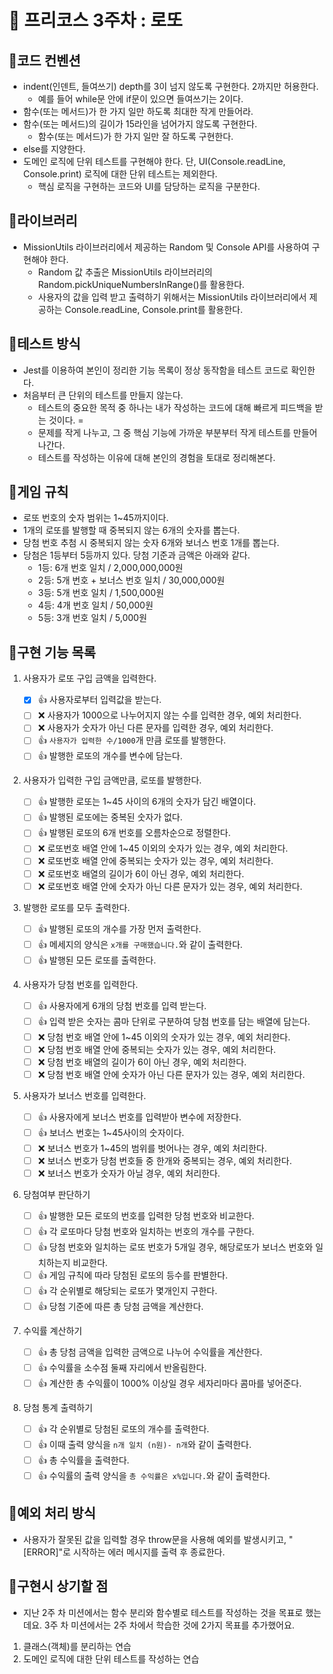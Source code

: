 # 🚀 프리코스 3주차 : 로또

## 📌코드 컨벤션

- indent(인덴트, 들여쓰기) depth를 3이 넘지 않도록 구현한다. 2까지만 허용한다.
    - 예를 들어 while문 안에 if문이 있으면 들여쓰기는 2이다.
- 함수(또는 메서드)가 한 가지 일만 하도록 최대한 작게 만들어라.
- 함수(또는 메서드)의 길이가 15라인을 넘어가지 않도록 구현한다.
    - 함수(또는 메서드)가 한 가지 일만 잘 하도록 구현한다.
- else를 지양한다.
- 도메인 로직에 단위 테스트를 구현해야 한다. 단, UI(Console.readLine, Console.print) 로직에 대한 단위 테스트는 제외한다.
    - 핵심 로직을 구현하는 코드와 UI를 담당하는 로직을 구분한다.

## 📌라이브러리

- MissionUtils 라이브러리에서 제공하는 Random 및 Console API를 사용하여 구현해야 한다.
    - Random 값 추출은 MissionUtils 라이브러리의 Random.pickUniqueNumbersInRange()를 활용한다.
    - 사용자의 값을 입력 받고 출력하기 위해서는 MissionUtils 라이브러리에서 제공하는 Console.readLine, Console.print를 활용한다.
## 📌테스트 방식

- Jest를 이용하여 본인이 정리한 기능 목록이 정상 동작함을 테스트 코드로 확인한다.
- 처음부터 큰 단위의 테스트를 만들지 않는다.
    - 테스트의 중요한 목적 중 하나는 내가 작성하는 코드에 대해 빠르게 피드백을 받는 것이다. =
    - 문제를 작게 나누고, 그 중 핵심 기능에 가까운 부분부터 작게 테스트를 만들어 나간다.
    - 테스트를 작성하는 이유에 대해 본인의 경험을 토대로 정리해본다.

## 📌게임 규칙

- 로또 번호의 숫자 범위는 1~45까지이다.
- 1개의 로또를 발행할 때 중복되지 않는 6개의 숫자를 뽑는다.
- 당첨 번호 추첨 시 중복되지 않는 숫자 6개와 보너스 번호 1개를 뽑는다.
- 당첨은 1등부터 5등까지 있다. 당첨 기준과 금액은 아래와 같다.
    - 1등: 6개 번호 일치 / 2,000,000,000원
    - 2등: 5개 번호 + 보너스 번호 일치 / 30,000,000원
    - 3등: 5개 번호 일치 / 1,500,000원
    - 4등: 4개 번호 일치 / 50,000원
    - 5등: 3개 번호 일치 / 5,000원

## 📌구현 기능 목록

1. 사용자가 로또 구입 금액을 입력한다.
    - [x] 👍 사용자로부터 입력값을 받는다.
    - [ ] ❌ 사용자가 1000으로 나누어지지 않는 수를 입력한 경우, 예외 처리한다.
    - [ ] ❌ 사용자가 숫자가 아닌 다른 문자를 입력한 경우, 예외 처리한다.
    - [ ] 👍 `사용자가 입력한 수/1000`개 만큼 로또를 발행한다.
    - [ ] 👍 발행한 로또의 개수를 변수에 담는다.
  
2. 사용자가 입력한 구입 금액만큼, 로또를 발행한다.

    - [ ] 👍 발행한 로또는 1~45 사이의 6개의 숫자가 담긴 배열이다.
    - [ ] 👍 발행된 로또에는 중복된 숫자가 없다.
    - [ ] 👍 발행된 로또의 6개 번호를 오름차순으로 정렬한다.
    - [ ] ❌ 로또번호 배열 안에 1~45 이외의 숫자가 있는 경우, 예외 처리한다.
    - [ ] ❌ 로또번호 배열 안에 중복되는 숫자가 있는 경우, 예외 처리한다.
    - [ ] ❌ 로또번호 배열의 길이가 6이 아닌 경우, 예외 처리한다.
    - [ ] ❌ 로또번호 배열 안에 숫자가 아닌 다른 문자가 있는 경우, 예외 처리한다.

3. 발행한 로또를 모두 출력한다.
    - [ ] 👍 발행된 로또의 개수를 가장 먼저 출력한다. 
    - [ ] 👍 메세지의 양식은 `x개를 구매했습니다.`와 같이 출력한다.
    - [ ] 👍 발행된 모든 로또를 출력한다.
  
4. 사용자가 당첨 번호를 입력한다.
    - [ ] 👍 사용자에게 6개의 당첨 번호를 입력 받는다.
    - [ ] 👍 입력 받은 숫자는 콤마 단위로 구분하여 당첨 번호를 담는 배열에 담는다. 
    - [ ] ❌ 당첨 번호 배열 안에 1~45 이외의 숫자가 있는 경우, 예외 처리한다.
    - [ ] ❌ 당첨 번호 배열 안에 중복되는 숫자가 있는 경우, 예외 처리한다.
    - [ ] ❌ 당첨 번호 배열의 길이가 6이 아닌 경우, 예외 처리한다.
    - [ ] ❌ 당첨 번호 배열 안에 숫자가 아닌 다른 문자가 있는 경우, 예외 처리한다.

5. 사용자가 보너스 번호를 입력한다.
    - [ ] 👍 사용자에게 보너스 번호를 입력받아 변수에 저장한다.
    - [ ] 👍 보너스 번호는 1~45사이의 숫자이다. 
    - [ ] ❌ 보너스 번호가 1~45의 범위를 벗어나는 경우, 예외 처리한다.
    - [ ] ❌ 보너스 번호가 당첨 번호들 중 한개와 중복되는 경우, 예외 처리한다.
    - [ ] ❌ 보너스 번호가 숫자가 아닐 경우, 예외 처리한다.

6. 당첨여부 판단하기
    - [ ] 👍 발행한 모든 로또의 번호를 입력한 당첨 번호와 비교한다.
    - [ ] 👍 각 로또마다 당첨 번호와 일치하는 번호의 개수를 구한다.
    - [ ] 👍 당첨 번호와 일치하는 로또 번호가 5개일 경우, 해당로또가 보너스 번호와 일치하는지 비교한다.
    - [ ] 👍 게임 규칙에 따라 당첨된 로또의 등수를 판별한다.
    - [ ] 👍 각 순위별로 해당되는 로또가 몇개인지 구한다.
    - [ ] 👍 당첨 기준에 따른 총 당첨 금액을 계산한다.

7. 수익률 계산하기
    - [ ] 👍 총 당첨 금액을 입력한 금액으로 나누어 수익률을 계산한다. 
    - [ ] 👍 수익률을 소수점 둘째 자리에서 반올림한다.
    - [ ] 👍 계산한 총 수익률이 1000% 이상일 경우 세자리마다 콤마를 넣어준다. 
  
8. 당첨 통계 출력하기
    - [ ] 👍 각 순위별로 당첨된 로또의 개수를 출력한다.
    - [ ] 👍 이때 출력 양식을 `n개 일치 (n원)- n개`와 같이 출력한다.
    - [ ] 👍 총 수익률을 출력한다.
    - [ ] 👍 수익률의 출력 양식을 `총 수익률은 x%입니다.`와 같이 출력한다.

## 📌예외 처리 방식

- 사용자가 잘못된 값을 입력할 경우 throw문을 사용해 예외를 발생시키고, "[ERROR]"로 시작하는 에러 메시지를 출력 후 종료한다.

## 📌구현시 상기할 점

- 지난 2주 차 미션에서는 함수 분리와 함수별로 테스트를 작성하는 것을 목표로 했는데요. 3주 차 미션에서는 2주 차에서 학습한 것에 2가지 목표를 추가했어요.

1. 클래스(객체)를 분리하는 연습
2. 도메인 로직에 대한 단위 테스트를 작성하는 연습